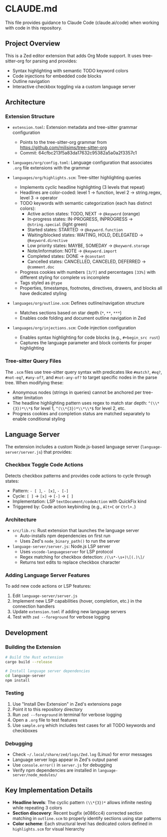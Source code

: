 # CLAUDE.md

This file provides guidance to Claude Code (claude.ai/code) when working with code in this repository.

## Project Overview

This is a Zed editor extension that adds Org Mode support. It uses tree-sitter-org for parsing and provides:
- Syntax highlighting with semantic TODO keyword colors
- Code injections for embedded code blocks
- Outline navigation
- Interactive checkbox toggling via a custom language server

## Architecture

### Extension Structure

- `extension.toml`: Extension metadata and tree-sitter grammar configuration
  - Points to the tree-sitter-org grammar from https://github.com/milisims/tree-sitter-org
  - Commit: 64cfbc213f5a83da17632c95382a5a0a2f3357c1

- `languages/org/config.toml`: Language configuration that associates `.org` file extensions with the grammar

- `languages/org/highlights.scm`: Tree-sitter highlighting queries
  - Implements cyclic headline highlighting (3 levels that repeat)
  - Headlines are color-coded: level 1 → function, level 2 → string.regex, level 3 → operator
  - TODO keywords with semantic categorization (each has distinct colors):
    - Active action states: TODO, NEXT → `@keyword` (orange)
    - In-progress states: IN-PROGRESS, INPROGRESS → `@string.special` (light green)
    - Started states: STARTED → `@keyword.function`
    - Waiting/blocked states: WAITING, HOLD, DELEGATED → `@keyword.directive`
    - Low priority states: MAYBE, SOMEDAY → `@keyword.storage`
    - Note/information: NOTE → `@keyword.import`
    - Completed states: DONE → `@constant`
    - Cancelled states: CANCELLED, CANCELED, DEFERRED → `@comment.doc`
  - Progress cookies with numbers `[3/7]` and percentages `[33%]` with different styling for complete vs incomplete
  - Tags styled as `@type`
  - Properties, timestamps, footnotes, directives, drawers, and blocks all have dedicated styling

- `languages/org/outline.scm`: Defines outline/navigation structure
  - Matches sections based on star depth (`*`, `**`, `***`)
  - Enables code folding and document outline navigation in Zed

- `languages/org/injections.scm`: Code injection configuration
  - Enables syntax highlighting for code blocks (e.g., `#+begin_src rust`)
  - Captures the language parameter and block contents for proper highlighting

### Tree-sitter Query Files

The `.scm` files use tree-sitter query syntax with predicates like `#match?`, `#eq?`, `#not-eq?`, `#any-of?`, and `#not-any-of?` to target specific nodes in the parse tree. When modifying these:

- Anonymous nodes (strings in queries) cannot be anchored per tree-sitter limitation
- The headline highlighting pattern uses regex to match star depth: `^(\\*{3})*\\*$` for level 1, `^(\\*{3})*\\*\\*$` for level 2, etc.
- Progress cookies and completion status are matched separately to enable conditional styling

## Language Server

The extension includes a custom Node.js-based language server (`language-server/server.js`) that provides:

### Checkbox Toggle Code Actions

Detects checkbox patterns and provides code actions to cycle through states:
- Pattern: `- [ ]`, `- [x]`, `- [-]`
- Cycle: `[ ]` → `[x]` → `[-]` → `[ ]`
- Implementation: LSP `textDocument/codeAction` with QuickFix kind
- Triggered by: Code action keybinding (e.g., `Alt+C` or `Ctrl+.`)

### Architecture

- `src/lib.rs`: Rust extension that launches the language server
  - Auto-installs npm dependencies on first run
  - Uses Zed's `node_binary_path()` to run the server
- `language-server/server.js`: Node.js LSP server
  - Uses `vscode-languageserver` for LSP protocol
  - Regex matching for checkbox detection: `/(\s*-\s+)\[(.)\]/`
  - Returns text edits to replace checkbox character

### Adding Language Server Features

To add new code actions or LSP features:
1. Edit `language-server/server.js`
2. Implement new LSP capabilities (hover, completion, etc.) in the connection handlers
3. Update `extension.toml` if adding new language servers
4. Test with `zed --foreground` for verbose logging

## Development

### Building the Extension

```bash
# Build the Rust extension
cargo build --release

# Install language server dependencies
cd language-server
npm install
```

### Testing

1. Use "Install Dev Extension" in Zed's extensions page
2. Point it to this repository directory
3. Run `zed --foreground` in terminal for verbose logging
4. Open a `.org` file to test features
5. Use `sample.org` which includes test cases for all TODO keywords and checkboxes

### Debugging

- Check `~/.local/share/zed/logs/Zed.log` (Linux) for error messages
- Language server logs appear in Zed's output panel
- Use `console.error()` in `server.js` for debugging
- Verify npm dependencies are installed in `language-server/node_modules/`

## Key Implementation Details

- **Headline levels**: The cyclic pattern `(\\*{3})*` allows infinite nesting while repeating 3 colors
- **Section discovery**: Recent bugfix (e086cc4) corrected section matching in `outline.scm` to properly identify sections using star patterns
- **Color scheme**: Each structural level has dedicated colors defined in `highlights.scm` for visual hierarchy
